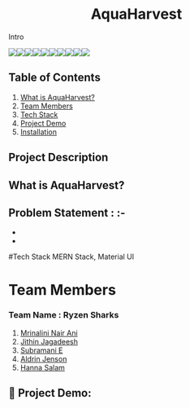 
# **<div align="center">AquaHarvest</div>**  
Intro 

<img src="https://img.shields.io/badge/-IPFS-grey?logo=ipfs&logoColor=65C2CB?&style=for-the-badge"><img src="https://img.shields.io/badge/React-20232A?style=for-the-badge&logo=react&logoColor=61DAFB"><img src="https://img.shields.io/badge/React_Router-CA4245?style=for-the-badge&logo=react-router&logoColor=white"><img src="https://img.shields.io/badge/MongoDB-4EA94B?style=for-the-badge&logo=mongodb&logoColor=white"><img src="https://img.shields.io/badge/firebase-ffca28?style=for-the-badge&logo=firebase&logoColor=black"><ing src="https://img.shields.io/badge/Node.js-339933?style=for-the-badge&logo=nodedotjs&logoColor=white"><img src="https://img.shields.io/badge/Express.js-000000?style=for-the-badge&logo=express&logoColor=white"><img src="https://img.shields.io/badge/JavaScript-323330?style=for-the-badge&logo=javascript&logoColor=F7DF1E"><img src="https://img.shields.io/badge/CSS3-1572B6?style=for-the-badge&logo=css3&logoColor=white"><img src="https://img.shields.io/badge/Vite-B73BFE?style=for-the-badge&logo=vite&logoColor=FFD62E"><img src="https://img.shields.io/badge/-Solidity-363636?logo=Solidity&logoColor=65C2CB?&style=for-the-badge">

## Table of Contents
1. [What is AquaHarvest?](#project-description)
2. [Team Members](#team-members)
3. [Tech Stack](#tech-stack)
4. [Project Demo](#project-demo)
5. [Installation](#installation)


## Project Description

## What is AquaHarvest?


 
Problem Statement :  :- 
- 
- 
- 
 

#Tech Stack
 MERN Stack, Material UI
 
# Team Members
### **Team Name** : Ryzen Sharks
1. [Mrinalini Nair Ani](https://github.com/hacksh4w/)
1. [Jithin Jagadeesh](https://github.com/jithin-j)
1. [Subramani E](https://github.com/subru-37)
1. [Aldrin Jenson](https://github.com/aldrinjenson)
1. [Hanna Salam](https://github.com/hannasalam)


## 🔧 Project Demo:


